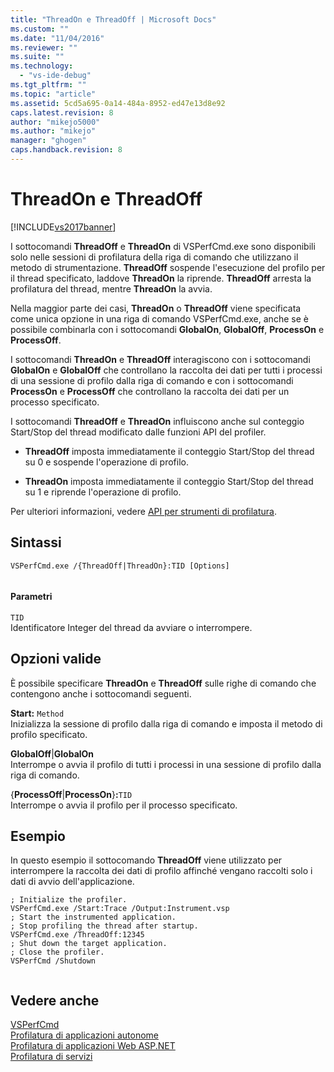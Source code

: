 ```yaml
---
title: "ThreadOn e ThreadOff | Microsoft Docs"
ms.custom: ""
ms.date: "11/04/2016"
ms.reviewer: ""
ms.suite: ""
ms.technology: 
  - "vs-ide-debug"
ms.tgt_pltfrm: ""
ms.topic: "article"
ms.assetid: 5cd5a695-0a14-484a-8952-ed47e13d8e92
caps.latest.revision: 8
author: "mikejo5000"
ms.author: "mikejo"
manager: "ghogen"
caps.handback.revision: 8
---
```

# ThreadOn e ThreadOff
[!INCLUDE[vs2017banner](../code-quality/includes/vs2017banner.md)]

I sottocomandi **ThreadOff** e **ThreadOn** di VSPerfCmd.exe sono disponibili solo nelle sessioni di profilatura della riga di comando che utilizzano il metodo di strumentazione.  **ThreadOff** sospende l'esecuzione del profilo per il thread specificato, laddove **ThreadOn** la riprende.  **ThreadOff** arresta la profilatura del thread, mentre **ThreadOn** la avvia.  
  
 Nella maggior parte dei casi, **ThreadOn** o **ThreadOff** viene specificata come unica opzione in una riga di comando VSPerfCmd.exe, anche se è possibile combinarla con i sottocomandi **GlobalOn**, **GlobalOff**, **ProcessOn** e **ProcessOff**.  
  
 I sottocomandi **ThreadOn** e **ThreadOff** interagiscono con i sottocomandi **GlobalOn** e **GlobalOff** che controllano la raccolta dei dati per tutti i processi di una sessione di profilo dalla riga di comando e con i sottocomandi **ProcessOn** e **ProcessOff** che controllano la raccolta dei dati per un processo specificato.  
  
 I sottocomandi **ThreadOff** e **ThreadOn** influiscono anche sul conteggio Start\/Stop del thread modificato dalle funzioni API del profiler.  
  
-   **ThreadOff** imposta immediatamente il conteggio Start\/Stop del thread su 0 e sospende l'operazione di profilo.  
  
-   **ThreadOn** imposta immediatamente il conteggio Start\/Stop del thread su 1 e riprende l'operazione di profilo.  
  
 Per ulteriori informazioni, vedere [API per strumenti di profilatura](../profiling/profiling-tools-apis.md).  
  
## Sintassi  
  
```  
VSPerfCmd.exe /{ThreadOff|ThreadOn}:TID [Options]  
  
```  
  
#### Parametri  
 `TID`  
 Identificatore Integer del thread da avviare o interrompere.  
  
## Opzioni valide  
 È possibile specificare **ThreadOn** e **ThreadOff** sulle righe di comando che contengono anche i sottocomandi seguenti.  
  
 **Start:** `Method`  
 Inizializza la sessione di profilo dalla riga di comando e imposta il metodo di profilo specificato.  
  
 **GlobalOff**&#124;**GlobalOn**  
 Interrompe o avvia il profilo di tutti i processi in una sessione di profilo dalla riga di comando.  
  
 {**ProcessOff**&#124;**ProcessOn**}**:**`TID`  
 Interrompe o avvia il profilo per il processo specificato.  
  
## Esempio  
 In questo esempio il sottocomando **ThreadOff** viene utilizzato per interrompere la raccolta dei dati di profilo affinché vengano raccolti solo i dati di avvio dell'applicazione.  
  
```  
; Initialize the profiler.  
VSPerfCmd.exe /Start:Trace /Output:Instrument.vsp   
; Start the instrumented application.  
; Stop profiling the thread after startup.  
VSPerfCmd.exe /ThreadOff:12345  
; Shut down the target application.  
; Close the profiler.  
VSPerfCmd /Shutdown  
  
```  
  
## Vedere anche  
 [VSPerfCmd](../profiling/vsperfcmd.md)   
 [Profilatura di applicazioni autonome](../profiling/command-line-profiling-of-stand-alone-applications.md)   
 [Profilatura di applicazioni Web ASP.NET](../profiling/command-line-profiling-of-aspnet-web-applications.md)   
 [Profilatura di servizi](../profiling/command-line-profiling-of-services.md)